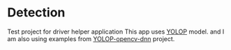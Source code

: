 # Detection
Test project for driver helper application
This app uses [YOLOP](https://github.com/hustvl/YOLOP) model. and I am also using examples from [YOLOP-opencv-dnn](https://github.com/hpc203/YOLOP-opencv-dnn) project.
